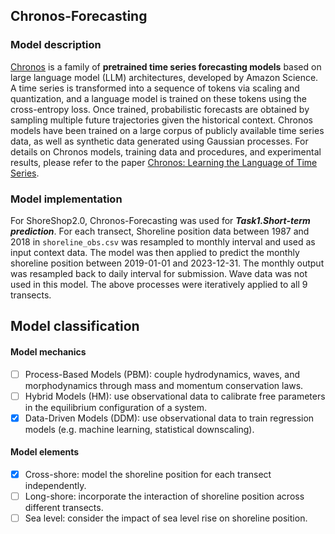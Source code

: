 ## Chronos-Forecasting
### Model description
[Chronos](https://github.com/amazon-science/chronos-forecasting) is a family of **pretrained time series forecasting models** based on large language model (LLM) architectures, developed by Amazon Science. 
A time series is transformed into a sequence of tokens via scaling and quantization, and a language model is trained on these tokens using the cross-entropy loss. 
Once trained, probabilistic forecasts are obtained by sampling multiple future trajectories given the historical context. 
Chronos models have been trained on a large corpus of publicly available time series data, as well as synthetic data generated using Gaussian processes.
For details on Chronos models, training data and procedures, and experimental results, please refer to the paper [Chronos: Learning the Language of Time Series](https://arxiv.org/abs/2403.07815).
### Model implementation
For ShoreShop2.0, Chronos-Forecasting was used for ***Task1.Short-term prediction***. For each transect, Shoreline position data between 1987 and 2018 in `shoreline_obs.csv` was resampled to monthly interval and used as input context data. The model was then applied to predict the monthly shoreline position between 2019-01-01 and 2023-12-31. The monthly output was resampled back to daily interval for submission. Wave data was not used in this model. The above processes were iteratively applied to all 9 transects.

## Model classification
#### Model mechanics
- [ ] Process-Based Models (PBM): couple hydrodynamics, waves, and morphodynamics through mass and momentum conservation laws.
- [ ] Hybrid Models (HM): use observational data to calibrate free parameters in the equilibrium configuration of a system.
- [x] Data-Driven Models (DDM): use observational data to train regression models (e.g. machine learning, statistical downscaling).
#### Model elements
- [x] Cross-shore: model the shoreline position for each transect independently.
- [ ] Long-shore: incorporate the interaction of shoreline position across different transects.
- [ ] Sea level: consider the impact of sea level rise on shoreline position.

